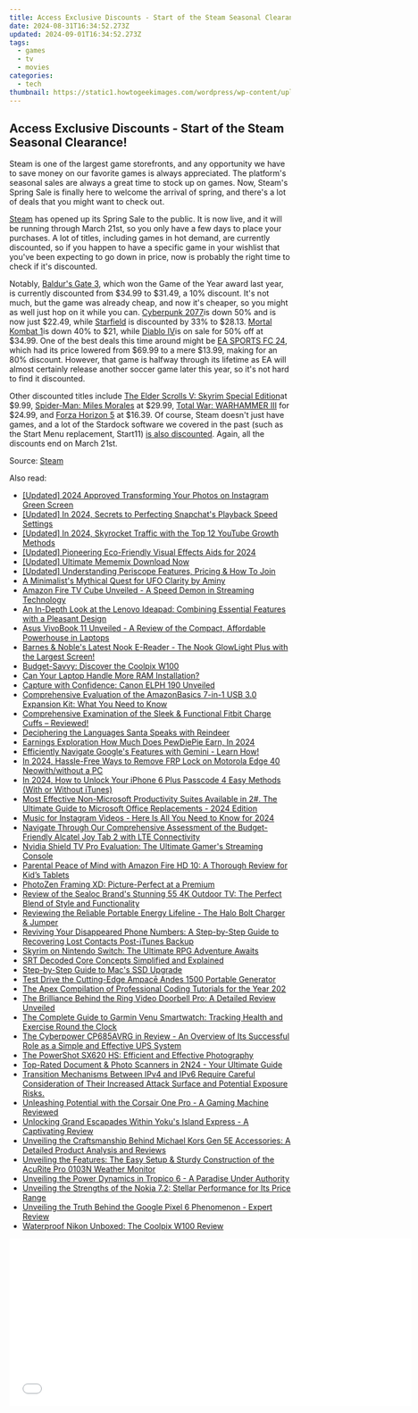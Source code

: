 ```yaml
---
title: Access Exclusive Discounts - Start of the Steam Seasonal Clearance!
date: 2024-08-31T16:34:52.273Z
updated: 2024-09-01T16:34:52.273Z
tags:
  - games
  - tv
  - movies
categories:
  - tech
thumbnail: https://static1.howtogeekimages.com/wordpress/wp-content/uploads/2023/11/steam-hero.jpg
---
```


## Access Exclusive Discounts - Start of the Steam Seasonal Clearance!

Steam is one of the largest game storefronts, and any opportunity we have to save money on our favorite games is always appreciated. The platform's seasonal sales are always a great time to stock up on games. Now, Steam's Spring Sale is finally here to welcome the arrival of spring, and there's a lot of deals that you might want to check out.

[Steam](https://extra-support.techidaily.com/new-mastering-your-media-with-vlcs-secret-features/) has opened up its Spring Sale to the public. It is now live, and it will be running through March 21st, so you only have a few days to place your purchases. A lot of titles, including games in hot demand, are currently discounted, so if you happen to have a specific game in your wishlist that you've been expecting to go down in price, now is probably the right time to check if it's discounted.

 Notably, [Baldur's Gate 3](https://store.steampowered.com/app/1086940/Baldurs%5FGate%5F3/), which won the Game of the Year award last year, is currently discounted from $34.99 to $31.49, a 10% discount. It's not much, but the game was already cheap, and now it's cheaper, so you might as well just hop on it while you can. [Cyberpunk 2077](https://store.steampowered.com/app/1091500/Cyberpunk%5F2077/)is down 50% and is now just $22.49, while [Starfield](https://store.steampowered.com/app/1716740/Starfield/) is discounted by 33% to $28.13\. [Mortal Kombat 1](https://store.steampowered.com/app/1971870/Mortal%5FKombat%5F1/)is down 40% to $21, while [Diablo IV](https://store.steampowered.com/app/2344520/Diablo%5FIV/)is on sale for 50% off at $34.99\. One of the best deals this time around might be [EA SPORTS FC 24](https://store.steampowered.com/app/2195250/EA%5FSPORTS%5FFC%5F24/), which had its price lowered from $69.99 to a mere $13.99, making for an 80% discount. However, that game is halfway through its lifetime as EA will almost certainly release another soccer game later this year, so it's not hard to find it discounted.

 Other discounted titles include [The Elder Scrolls V: Skyrim Special Edition](https://store.steampowered.com/app/489830/The%5FElder%5FScrolls%5FV%5FSkyrim%5FSpecial%5FEdition/)at $9.99, [Spider-Man: Miles Morales](https://store.steampowered.com/app/1817190/Marvels%5FSpiderMan%5FMiles%5FMorales/) at $29.99, [Total War: WARHAMMER III](https://store.steampowered.com/app/1142710/Total%5FWar%5FWARHAMMER%5FIII/) for $24.99, and [Forza Horizon 5](https://store.steampowered.com/app/1551360/Forza%5FHorizon%5F5/) at $16.39\. Of course, Steam doesn't just have games, and a lot of the Stardock software we covered in the past (such as the Start Menu replacement, Start11) [is also discounted](https://store.steampowered.com/search/?term=stardock&category1=994&supportedlang=english&ndl=1). Again, all the discounts end on March 21st.

 Source: [Steam](https://store.steampowered.com/)

<ins class="adsbygoogle"
     style="display:block"
     data-ad-format="autorelaxed"
     data-ad-client="ca-pub-7571918770474297"
     data-ad-slot="1223367746"></ins>



<ins class="adsbygoogle"
     style="display:block"
     data-ad-client="ca-pub-7571918770474297"
     data-ad-slot="8358498916"
     data-ad-format="auto"
     data-full-width-responsive="true"></ins>

<span class="atpl-alsoreadstyle">Also read:</span>
<div><ul>
<li><a href="https://instagram-video-files.techidaily.com/updated-2024-approved-transforming-your-photos-on-instagram-green-screen/"><u>[Updated] 2024 Approved  Transforming Your Photos on Instagram Green Screen</u></a></li>
<li><a href="https://article-posts.techidaily.com/updated-in-2024-secrets-to-perfecting-snapchats-playback-speed-settings/"><u>[Updated] In 2024, Secrets to Perfecting Snapchat's Playback Speed Settings</u></a></li>
<li><a href="https://youtube-lab.techidaily.com/ed-in-2024-skyrocket-traffic-with-the-top-12-youtube-growth-methods/"><u>[Updated] In 2024, Skyrocket Traffic with the Top 12 YouTube Growth Methods</u></a></li>
<li><a href="https://screen-capture.techidaily.com/updated-pioneering-eco-friendly-visual-effects-aids-for-2024/"><u>[Updated] Pioneering Eco-Friendly Visual Effects Aids for 2024</u></a></li>
<li><a href="https://some-skills.techidaily.com/updated-ultimate-mememix-download-now/"><u>[Updated] Ultimate Mememix  Download Now</u></a></li>
<li><a href="https://some-guidance.techidaily.com/updated-understanding-periscope-features-pricing-and-how-to-join/"><u>[Updated] Understanding Periscope  Features, Pricing & How To Join</u></a></li>
<li><a href="https://buynow-tips.techidaily.com/a-minimalists-mythical-quest-for-ufo-clarity-by-aminy/"><u>A Minimalist's Mythical Quest for UFO Clarity by Aminy</u></a></li>
<li><a href="https://buynow-tips.techidaily.com/amazon-fire-tv-cube-unveiled-a-speed-demon-in-streaming-technology/"><u>Amazon Fire TV Cube Unveiled - A Speed Demon in Streaming Technology</u></a></li>
<li><a href="https://buynow-tips.techidaily.com/an-in-depth-look-at-the-lenovo-ideapad-combining-essential-features-with-a-pleasant-design/"><u>An In-Depth Look at the Lenovo Ideapad: Combining Essential Features with a Pleasant Design</u></a></li>
<li><a href="https://buynow-tips.techidaily.com/asus-vivobook-11-unveiled-a-review-of-the-compact-affordable-powerhouse-in-laptops/"><u>Asus VivoBook 11 Unveiled - A Review of the Compact, Affordable Powerhouse in Laptops</u></a></li>
<li><a href="https://buynow-tips.techidaily.com/barnes-and-nobles-latest-nook-e-reader-the-nook-glowlight-plus-with-the-largest-screen/"><u>Barnes & Noble's Latest Nook E-Reader - The Nook GlowLight Plus with the Largest Screen!</u></a></li>
<li><a href="https://buynow-tips.techidaily.com/budget-savvy-discover-the-coolpix-w100/"><u>Budget-Savvy: Discover the Coolpix W100</u></a></li>
<li><a href="https://buynow-tips.techidaily.com/can-your-laptop-handle-more-ram-installation/"><u>Can Your Laptop Handle More RAM Installation?</u></a></li>
<li><a href="https://buynow-tips.techidaily.com/capture-with-confidence-canon-elph-190-unveiled/"><u>Capture with Confidence: Canon ELPH 190 Unveiled</u></a></li>
<li><a href="https://buynow-tips.techidaily.com/comprehensive-evaluation-of-the-amazonbasics-7-in-1-usb-30-expansion-kit-what-you-need-to-know/"><u>Comprehensive Evaluation of the AmazonBasics 7-in-1 USB 3.0 Expansion Kit: What You Need to Know</u></a></li>
<li><a href="https://buynow-tips.techidaily.com/comprehensive-examination-of-the-sleek-and-functional-fitbit-charge-cuffs-reviewed/"><u>Comprehensive Examination of the Sleek & Functional Fitbit Charge Cuffs – Reviewed!</u></a></li>
<li><a href="https://mondly-stories.techidaily.com/deciphering-the-languages-santa-speaks-with-reindeer/"><u>Deciphering the Languages Santa Speaks with Reindeer</u></a></li>
<li><a href="https://fox-helps.techidaily.com/earnings-exploration-how-much-does-pewdiepie-earn-in-2024/"><u>Earnings Exploration  How Much Does PewDiePie Earn, In 2024</u></a></li>
<li><a href="https://techno-recovery.techidaily.com/efficiently-navigate-googles-features-with-gemini-learn-how/"><u>Efficiently Navigate Google's Features with Gemini - Learn How!</u></a></li>
<li><a href="https://android-frp.techidaily.com/in-2024-hassle-free-ways-to-remove-frp-lock-on-motorola-edge-40-neowithwithout-a-pc-by-drfone-android/"><u>In 2024, Hassle-Free Ways to Remove FRP Lock on Motorola Edge 40 Neowith/without a PC</u></a></li>
<li><a href="https://ios-unlock.techidaily.com/in-2024-how-to-unlock-your-iphone-6-plus-passcode-4-easy-methods-with-or-without-itunes-by-drfone-ios/"><u>In 2024, How to Unlock Your iPhone 6 Plus Passcode 4 Easy Methods (With or Without iTunes)</u></a></li>
<li><a href="https://buynow-tips.techidaily.com/most-effective-non-microsoft-productivity-suites-available-in-2-the-ultimate-guide-to-microsoft-office-replacements-2024-edition/"><u>Most Effective Non-Microsoft Productivity Suites Available in 2#. The Ultimate Guide to Microsoft Office Replacements - 2024 Edition</u></a></li>
<li><a href="https://instagram-video-recordings.techidaily.com/music-for-instagram-videos-here-is-all-you-need-to-know-for-2024/"><u>Music for Instagram Videos - Here Is All You Need to Know for 2024</u></a></li>
<li><a href="https://buynow-tips.techidaily.com/navigate-through-our-comprehensive-assessment-of-the-budget-friendly-alcatel-joy-tab-2-with-lte-connectivity/"><u>Navigate Through Our Comprehensive Assessment of the Budget-Friendly Alcatel Joy Tab 2 with LTE Connectivity</u></a></li>
<li><a href="https://buynow-tips.techidaily.com/nvidia-shield-tv-pro-evaluation-the-ultimate-gamers-streaming-console/"><u>Nvidia Shield TV Pro Evaluation: The Ultimate Gamer's Streaming Console</u></a></li>
<li><a href="https://buynow-tips.techidaily.com/parental-peace-of-mind-with-amazon-fire-hd-10-a-thorough-review-for-kids-tablets/"><u>Parental Peace of Mind with Amazon Fire HD 10: A Thorough Review for Kid’s Tablets</u></a></li>
<li><a href="https://buynow-tips.techidaily.com/photozen-framing-xd-picture-perfect-at-a-premium/"><u>PhotoZen Framing XD: Picture-Perfect at a Premium</u></a></li>
<li><a href="https://buynow-tips.techidaily.com/review-of-the-sealoc-brands-stunning-55-4k-outdoor-tv-the-perfect-blend-of-style-and-functionality/"><u>Review of the Sealoc Brand's Stunning 55 4K Outdoor TV: The Perfect Blend of Style and Functionality</u></a></li>
<li><a href="https://buynow-tips.techidaily.com/reviewing-the-reliable-portable-energy-lifeline-the-halo-bolt-charger-and-jumper/"><u>Reviewing the Reliable Portable Energy Lifeline - The Halo Bolt Charger & Jumper</u></a></li>
<li><a href="https://os-tips.techidaily.com/reviving-your-disappeared-phone-numbers-a-step-by-step-guide-to-recovering-lost-contacts-post-itunes-backup/"><u>Reviving Your Disappeared Phone Numbers: A Step-by-Step Guide to Recovering Lost Contacts Post-iTunes Backup</u></a></li>
<li><a href="https://buynow-tips.techidaily.com/1723032693534-skyrim-on-nintendo-switch-the-ultimate-rpg-adventure-awaits/"><u>Skyrim on Nintendo Switch: The Ultimate RPG Adventure Awaits</u></a></li>
<li><a href="https://extra-hints.techidaily.com/srt-decoded-core-concepts-simplified-and-explained/"><u>SRT Decoded  Core Concepts Simplified and Explained</u></a></li>
<li><a href="https://buynow-tips.techidaily.com/step-by-step-guide-to-macs-ssd-upgrade/"><u>Step-by-Step Guide to Mac's SSD Upgrade</u></a></li>
<li><a href="https://buynow-tips.techidaily.com/test-drive-the-cutting-edge-ampace-andes-1500-portable-generator/"><u>Test Drive the Cutting-Edge Ampacē Andes 1500 Portable Generator</u></a></li>
<li><a href="https://buynow-tips.techidaily.com/the-apex-compilation-of-professional-coding-tutorials-for-the-year-202/"><u>The Apex Compilation of Professional Coding Tutorials for the Year 202</u></a></li>
<li><a href="https://buynow-tips.techidaily.com/the-brilliance-behind-the-ring-video-doorbell-pro-a-detailed-review-unveiled/"><u>The Brilliance Behind the Ring Video Doorbell Pro: A Detailed Review Unveiled</u></a></li>
<li><a href="https://buynow-tips.techidaily.com/the-complete-guide-to-garmin-venu-smartwatch-tracking-health-and-exercise-round-the-clock/"><u>The Complete Guide to Garmin Venu Smartwatch: Tracking Health and Exercise Round the Clock</u></a></li>
<li><a href="https://buynow-tips.techidaily.com/the-cyberpower-cp685avrg-in-review-an-overview-of-its-successful-role-as-a-simple-and-effective-ups-system/"><u>The Cyberpower CP685AVRG in Review - An Overview of Its Successful Role as a Simple and Effective UPS System</u></a></li>
<li><a href="https://buynow-tips.techidaily.com/the-powershot-sx620-hs-efficient-and-effective-photography/"><u>The PowerShot SX620 HS: Efficient and Effective Photography</u></a></li>
<li><a href="https://buynow-tips.techidaily.com/top-rated-document-and-photo-scanners-in-2n24-your-ultimate-guide/"><u>Top-Rated Document & Photo Scanners in 2N24 - Your Ultimate Guide</u></a></li>
<li><a href="https://buynow-tips.techidaily.com/1723088574330-transition-mechanisms-between-ipv4-and-ipv6-require-careful-consideration-of-their-increased-attack-surface-and-potential-exposure-risks/"><u>Transition Mechanisms Between IPv4 and IPv6 Require Careful Consideration of Their Increased Attack Surface and Potential Exposure Risks.</u></a></li>
<li><a href="https://buynow-tips.techidaily.com/unleashing-potential-with-the-corsair-one-pro-a-gaming-machine-reviewed/"><u>Unleashing Potential with the Corsair One Pro - A Gaming Machine Reviewed</u></a></li>
<li><a href="https://buynow-tips.techidaily.com/unlocking-grand-escapades-within-yokus-island-express-a-captivating-review/"><u>Unlocking Grand Escapades Within Yoku's Island Express - A Captivating Review</u></a></li>
<li><a href="https://buynow-tips.techidaily.com/unveiling-the-craftsmanship-behind-michael-kors-gen-5e-accessories-a-detailed-product-analysis-and-reviews/"><u>Unveiling the Craftsmanship Behind Michael Kors Gen 5E Accessories: A Detailed Product Analysis and Reviews</u></a></li>
<li><a href="https://buynow-tips.techidaily.com/unveiling-the-features-the-easy-setup-and-sturdy-construction-of-the-acurite-pro-0103n-weather-monitor/"><u>Unveiling the Features: The Easy Setup & Sturdy Construction of the AcuRite Pro 0103N Weather Monitor</u></a></li>
<li><a href="https://buynow-tips.techidaily.com/unveiling-the-power-dynamics-in-tropico-6-a-paradise-under-authority/"><u>Unveiling the Power Dynamics in Tropico 6 - A Paradise Under Authority</u></a></li>
<li><a href="https://buynow-tips.techidaily.com/unveiling-the-strengths-of-the-nokia-72-stellar-performance-for-its-price-range/"><u>Unveiling the Strengths of the Nokia 7.2: Stellar Performance for Its Price Range</u></a></li>
<li><a href="https://buynow-tips.techidaily.com/unveiling-the-truth-behind-the-google-pixel-6-phenomenon-expert-review/"><u>Unveiling the Truth Behind the Google Pixel 6 Phenomenon - Expert Review</u></a></li>
<li><a href="https://buynow-tips.techidaily.com/waterproof-nikon-unboxed-the-coolpix-w100-review/"><u>Waterproof Nikon Unboxed: The Coolpix W100 Review</u></a></li>
</ul></div>

<!-- affiliate ads begin -->
<iframe id="iframe_672" src="//a.impactradius-go.com/gen-ad-code/5597632/1959812/17834/" width="720" height="300" scrolling="no" frameborder="0" marginheight="0" marginwidth="0"></iframe>
<!-- affiliate ads end -->